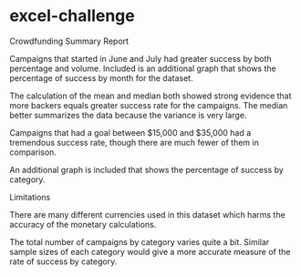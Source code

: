 # excel-challenge

Crowdfunding Summary Report

Campaigns that started in June and July had greater success by both percentage and volume. Included is an additional graph that shows
the percentage of success by month for the dataset.

The calculation of the mean and median both showed strong evidence that more backers equals greater success rate for the campaigns.
The median better summarizes the data because the variance is very large.

Campaigns that had a goal between $15,000 and $35,000 had a tremendous success rate, though there are much fewer of them in comparison.

An additional graph is included that shows the percentage of success by category.

Limitations

There are many different currencies used in this dataset which harms the accuracy of the monetary calculations.

The total number of campaigns by category varies quite a bit. Similar sample sizes of each category would give a more accurate
measure of the rate of success by category.









